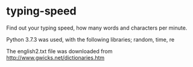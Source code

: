 # typing-speed
Find out your typing speed, how many words and characters per minute.

Python 3.7.3 was used, with the following libraries;
random, time, re

The english2.txt file was downloaded from http://www.gwicks.net/dictionaries.htm
